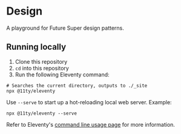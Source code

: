 # Design
A playground for Future Super design patterns.

## Running locally
1. Clone this repository
2. `cd` into this repository
3. Run the following Eleventy command:
```
# Searches the current directory, outputs to ./_site
npx @11ty/eleventy
```
Use `--serve` to start up a hot-reloading local web server. Example:
```
npx @11ty/eleventy --serve
```

Refer to Eleventy's [command line usage page](https://www.11ty.dev/docs/usage/) for more information.